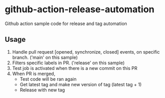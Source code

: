 # github-action-release-automation
Github action sample code for release and tag automation

## Usage
1. Handle pull request [opened, synchronize, closed] events, on specific branch.  ('main' on this sample)  
2. Filters specific labels in PR.  ('release' on this sample)
3. Test job is activated when there is a new commit on this PR
4. When PR is merged,    
   - Test code will be ran again     
   - Get latest tag and make new version of tag (latest tag + 1)     
   - Release with new tag
